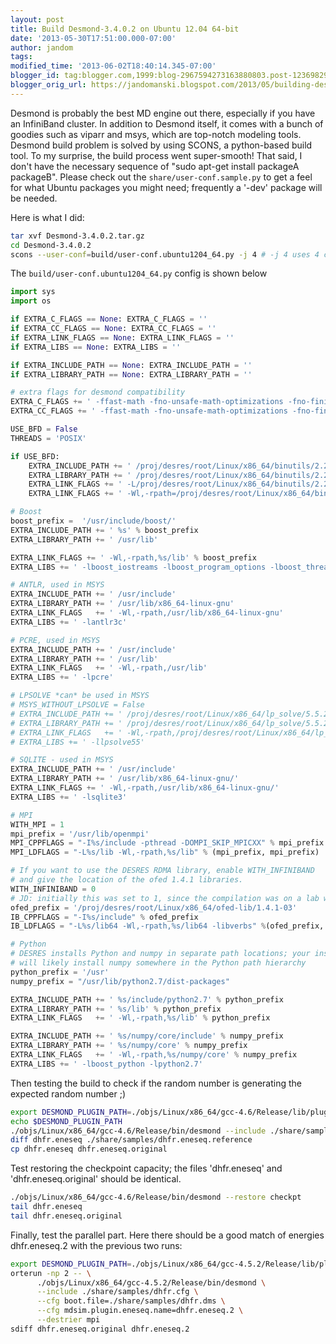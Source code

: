 ```yaml
---
layout: post
title: Build Desmond-3.4.0.2 on Ubuntu 12.04 64-bit
date: '2013-05-30T17:51:00.000-07:00'
author: jandom
tags: 
modified_time: '2013-06-02T18:40:14.345-07:00'
blogger_id: tag:blogger.com,1999:blog-2967594273163880803.post-1236982956578132482
blogger_orig_url: https://jandomanski.blogspot.com/2013/05/building-desmond-3402-on-ubuntu-1204-64.html
---
```


Desmond is probably the best MD engine out there, especially if you have an InfiniBand cluster. In addition to Desmond itself, it comes with a bunch of goodies such as viparr and msys, which are top-notch modeling tools. Desmond build problem is solved by using SCONS, a python-based build tool. To my surprise, the build process went super-smooth! That said, I don't have the necessary sequence of "sudo apt-get install packageA packageB". Please check out the `share/user-conf.sample.py` to get a feel for what Ubuntu packages you might need; frequently a '-dev' package will be needed. 

Here is what I did:

```bash
tar xvf Desmond-3.4.0.2.tar.gz
cd Desmond-3.4.0.2
scons --user-conf=build/user-conf.ubuntu1204_64.py -j 4 # -j 4 uses 4 cores to compile the code
```

The `build/user-conf.ubuntu1204_64.py` config is shown below  

```python
import sys
import os

if EXTRA_C_FLAGS == None: EXTRA_C_FLAGS = ''
if EXTRA_CC_FLAGS == None: EXTRA_CC_FLAGS = ''
if EXTRA_LINK_FLAGS == None: EXTRA_LINK_FLAGS = ''
if EXTRA_LIBS == None: EXTRA_LIBS = ''

if EXTRA_INCLUDE_PATH == None: EXTRA_INCLUDE_PATH = ''
if EXTRA_LIBRARY_PATH == None: EXTRA_LIBRARY_PATH = ''

# extra flags for desmond compatibility
EXTRA_C_FLAGS += ' -ffast-math -fno-unsafe-math-optimizations -fno-finite-math-only'
EXTRA_CC_FLAGS += ' -ffast-math -fno-unsafe-math-optimizations -fno-finite-math-only'

USE_BFD = False
THREADS = 'POSIX'

if USE_BFD:
    EXTRA_INCLUDE_PATH += ' /proj/desres/root/Linux/x86_64/binutils/2.20-09A/include'
    EXTRA_LIBRARY_PATH += ' /proj/desres/root/Linux/x86_64/binutils/2.20-09A/lib'
    EXTRA_LINK_FLAGS += ' -L/proj/desres/root/Linux/x86_64/binutils/2.20-09A/lib'
    EXTRA_LINK_FLAGS += ' -Wl,-rpath=/proj/desres/root/Linux/x86_64/binutils/2.20-09A/lib'

# Boost
boost_prefix =  '/usr/include/boost/'
EXTRA_INCLUDE_PATH += ' %s' % boost_prefix
EXTRA_LIBRARY_PATH += ' /usr/lib'

EXTRA_LINK_FLAGS += ' -Wl,-rpath,%s/lib' % boost_prefix
EXTRA_LIBS += ' -lboost_iostreams -lboost_program_options -lboost_thread'

# ANTLR, used in MSYS
EXTRA_INCLUDE_PATH += ' /usr/include'
EXTRA_LIBRARY_PATH += ' /usr/lib/x86_64-linux-gnu'
EXTRA_LINK_FLAGS   += ' -Wl,-rpath,/usr/lib/x86_64-linux-gnu'
EXTRA_LIBS += ' -lantlr3c'

# PCRE, used in MSYS
EXTRA_INCLUDE_PATH += ' /usr/include'
EXTRA_LIBRARY_PATH += ' /usr/lib'
EXTRA_LINK_FLAGS   += ' -Wl,-rpath,/usr/lib'
EXTRA_LIBS += ' -lpcre'

# LPSOLVE *can* be used in MSYS
# MSYS_WITHOUT_LPSOLVE = False
# EXTRA_INCLUDE_PATH += ' /proj/desres/root/Linux/x86_64/lp_solve/5.5.2.0-03A/include'
# EXTRA_LIBRARY_PATH += ' /proj/desres/root/Linux/x86_64/lp_solve/5.5.2.0-03A/lib'
# EXTRA_LINK_FLAGS   += ' -Wl,-rpath,/proj/desres/root/Linux/x86_64/lp_solve/5.5.2.0-03A/lib'
# EXTRA_LIBS += ' -llpsolve55'

# SQLITE - used in MSYS
EXTRA_INCLUDE_PATH += ' /usr/include'
EXTRA_LIBRARY_PATH += ' /usr/lib/x86_64-linux-gnu/'
EXTRA_LINK_FLAGS += ' -Wl,-rpath,/usr/lib/x86_64-linux-gnu/'
EXTRA_LIBS += ' -lsqlite3'

# MPI
WITH_MPI = 1
mpi_prefix = '/usr/lib/openmpi'
MPI_CPPFLAGS = "-I%s/include -pthread -DOMPI_SKIP_MPICXX" % mpi_prefix
MPI_LDFLAGS = "-L%s/lib -Wl,-rpath,%s/lib" % (mpi_prefix, mpi_prefix)

# If you want to use the DESRES RDMA library, enable WITH_INFINIBAND
# and give the location of the ofed 1.4.1 libraries.
WITH_INFINIBAND = 0
# JD: initially this was set to 1, since the compilation was on a lab workstation (not a cluster) I disabled it.
ofed_prefix = '/proj/desres/root/Linux/x86_64/ofed-lib/1.4.1-03'
IB_CPPFLAGS = "-I%s/include" % ofed_prefix
IB_LDFLAGS = "-L%s/lib64 -Wl,-rpath,%s/lib64 -libverbs" %(ofed_prefix, ofed_prefix)

# Python
# DESRES installs Python and numpy in separate path locations; your installation
# will likely install numpy somewhere in the Python path hierarchy
python_prefix = '/usr'
numpy_prefix = "/usr/lib/python2.7/dist-packages"

EXTRA_INCLUDE_PATH += ' %s/include/python2.7' % python_prefix
EXTRA_LIBRARY_PATH += ' %s/lib' % python_prefix
EXTRA_LINK_FLAGS   += ' -Wl,-rpath,%s/lib' % python_prefix

EXTRA_INCLUDE_PATH += ' %s/numpy/core/include' % numpy_prefix
EXTRA_LIBRARY_PATH += ' %s/numpy/core' % numpy_prefix
EXTRA_LINK_FLAGS   += ' -Wl,-rpath,%s/numpy/core' % numpy_prefix
EXTRA_LIBS += ' -lboost_python -lpython2.7'
```

Then testing the build to check if the random number is generating the expected random number ;) 
 
```bash
export DESMOND_PLUGIN_PATH=./objs/Linux/x86_64/gcc-4.6/Release/lib/plugin/
echo $DESMOND_PLUGIN_PATH
./objs/Linux/x86_64/gcc-4.6/Release/bin/desmond --include ./share/samples/dhfr.cfg --cfg boot.file=./share/samples/dhfr.dms --cfg mdsim.plugin.eneseq.name=dhfr.eneseq
diff dhfr.eneseq ./share/samples/dhfr.eneseq.reference
cp dhfr.eneseq dhfr.eneseq.original
```

Test restoring the checkpoint capacity; the files 'dhfr.eneseq' and 'dhfr.eneseq.original' should be identical.  

```bash 
./objs/Linux/x86_64/gcc-4.6/Release/bin/desmond --restore checkpt
tail dhfr.eneseq
tail dhfr.eneseq.original
```

Finally, test the parallel part. Here there should be a good match of energies dhfr.eneseq.2 with the previous two runs: 
 
```bash
export DESMOND_PLUGIN_PATH=./objs/Linux/x86_64/gcc-4.5.2/Release/lib/plugin
orterun -np 2 -- \
      ./objs/Linux/x86_64/gcc-4.5.2/Release/bin/desmond \
      --include ./share/samples/dhfr.cfg \
      --cfg boot.file=./share/samples/dhfr.dms \
      --cfg mdsim.plugin.eneseq.name=dhfr.eneseq.2 \
      --destrier mpi
sdiff dhfr.eneseq.original dhfr.eneseq.2
```
